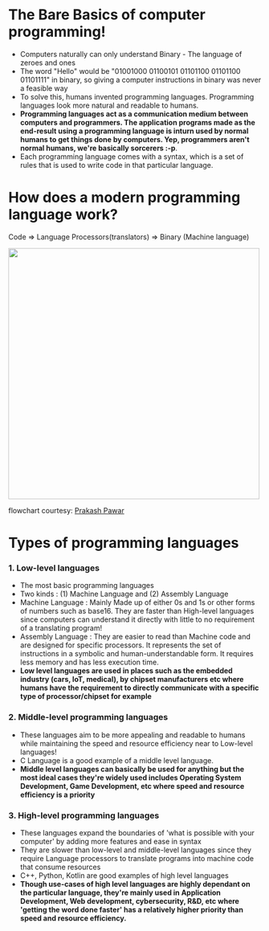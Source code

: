 # The Bare Basics of computer programming!

- Computers naturally can only understand Binary - The language of zeroes and ones
- The word "Hello" would be "01001000 01100101 01101100 01101100 01101111" in binary, so giving a computer instructions in binary was never a feasible way
- To solve this, humans invented programming languages. Programming languages look more natural and readable to humans. 
- **Programming languages act as a communication medium between computers and programmers. The application programs made as the end-result using a programming language is inturn used by normal humans to get things done by computers. Yep, programmers aren't normal humans, we're basically sorcerers :-p**.
- Each programming language comes with a syntax, which is a set of rules that is used to write code in that particular language.

# How does a modern programming language work?

Code => Language Processors(translators) => Binary (Machine language)

<img src="https://user-images.githubusercontent.com/78267371/159483809-24012da7-a139-43ac-ae0c-f2a8127bd4cc.png" height=500px>

flowchart courtesy: [Prakash Pawar](https://dev.to/thevenicelive/how-programming-language-works-in-less-than-2mins-2j5l)

# Types of programming languages

### 1. Low-level languages
- The most basic programming languages
- Two kinds : (1) Machine Language and (2) Assembly Language
- Machine Language : Mainly Made up of either 0s and 1s or other forms of numbers such as base16. They are faster than High-level languages since computers can understand it directly with little to no requirement of a translating program!
- Assembly Language : They are easier to read than Machine code and are designed for specific processors. It represents the set of instructions in a symbolic and human-understandable form. It requires less memory and has less execution time.
- **Low level languages are used in places such as the embedded industry (cars, IoT, medical), by chipset manufacturers etc where humans have the requirement to directly communicate with a specific type of processor/chipset for example**

### 2. Middle-level programming languages
- These languages aim to be more appealing and readable to humans while maintaining the speed and resource efficiency near to Low-level languages!
- C Language is a good example of a middle level language. 
- **Middle level languages can basically be used for anything but the most ideal cases they're widely used includes Operating System Development, Game Development, etc where speed and resource efficiency is a priority**

### 3. High-level programming languages
- These languages expand the boundaries of 'what is possible with your computer' by adding more features and ease in syntax 
- They are slower than low-level and middle-level languages since they require Language processors to translate programs into machine code that consume resources
- C++, Python, Kotlin are good examples of high level languages
- **Though use-cases of high level languages are highly dependant on the particular language, they're mainly used in Application Development, Web development, cybersecurity, R&D, etc where 'getting the word done faster' has a relatively higher priority than speed and resource efficiency.**

